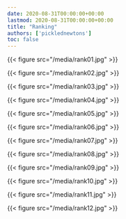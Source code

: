 ```yaml
---
date: 2020-08-31T00:00:00+00:00
lastmod: 2020-08-31T00:00:00+00:00
title: "Ranking"
authors: ['picklednewtons']
toc: false
---
```


{{< figure src="/media/rank01.jpg" >}}

{{< figure src="/media/rank02.jpg" >}}

{{< figure src="/media/rank03.jpg" >}}

{{< figure src="/media/rank04.jpg" >}}

{{< figure src="/media/rank05.jpg" >}}

{{< figure src="/media/rank06.jpg" >}}

{{< figure src="/media/rank07.jpg" >}}

{{< figure src="/media/rank08.jpg" >}}

{{< figure src="/media/rank09.jpg" >}}

{{< figure src="/media/rank10.jpg" >}}

{{< figure src="/media/rank11.jpg" >}}

{{< figure src="/media/rank12.jpg" >}}


